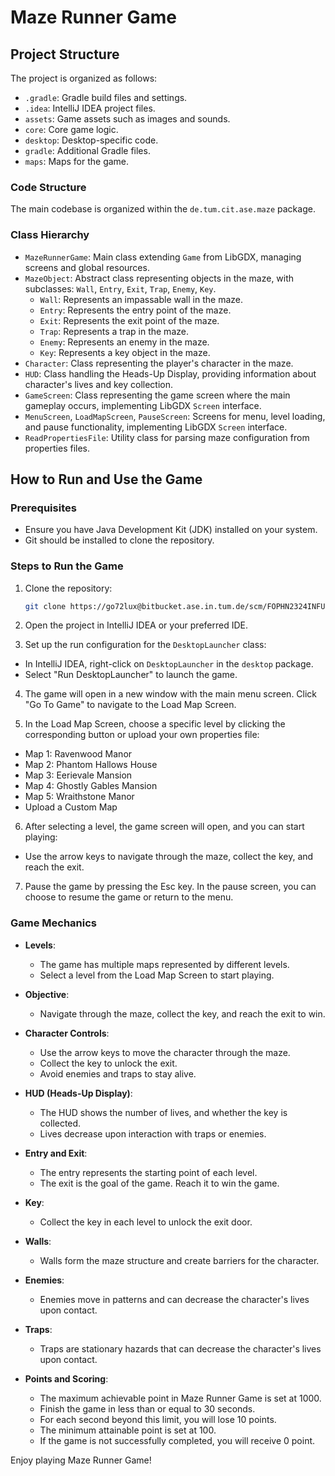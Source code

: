 # Maze Runner Game

## Project Structure

The project is organized as follows:

- `.gradle`: Gradle build files and settings.
- `.idea`: IntelliJ IDEA project files.
- `assets`: Game assets such as images and sounds.
- `core`: Core game logic.
- `desktop`: Desktop-specific code.
- `gradle`: Additional Gradle files.
- `maps`: Maps for the game.

### Code Structure

The main codebase is organized within the `de.tum.cit.ase.maze` package.

### Class Hierarchy

- `MazeRunnerGame`: Main class extending `Game` from LibGDX, managing screens and global resources.
- `MazeObject`: Abstract class representing objects in the maze, with subclasses: `Wall`, `Entry`, `Exit`, `Trap`, `Enemy`, `Key`.
    - `Wall`: Represents an impassable wall in the maze.
    - `Entry`: Represents the entry point of the maze.
    - `Exit`: Represents the exit point of the maze.
    - `Trap`: Represents a trap in the maze.
    - `Enemy`: Represents an enemy in the maze.
    - `Key`: Represents a key object in the maze.
- `Character`: Class representing the player's character in the maze.
- `HUD`: Class handling the Heads-Up Display, providing information about character's lives and key collection.
- `GameScreen`: Class representing the game screen where the main gameplay occurs, implementing LibGDX `Screen` interface.
- `MenuScreen`, `LoadMapScreen`, `PauseScreen`: Screens for menu, level loading, and pause functionality, implementing LibGDX `Screen` interface.
- `ReadPropertiesFile`: Utility class for parsing maze configuration from properties files.

## How to Run and Use the Game

### Prerequisites
- Ensure you have Java Development Kit (JDK) installed on your system.
- Git should be installed to clone the repository.

### Steps to Run the Game

1. Clone the repository:

    ```bash
    git clone https://go72lux@bitbucket.ase.in.tum.de/scm/FOPHN2324INFUN2324PROJECTWORKX/fophn2324infun2324projectworkx-ctrlaltdefeatexams.git
    ```

2. Open the project in IntelliJ IDEA or your preferred IDE.

3. Set up the run configuration for the `DesktopLauncher` class:
  - In IntelliJ IDEA, right-click on `DesktopLauncher` in the `desktop` package.
  - Select "Run DesktopLauncher" to launch the game.

4. The game will open in a new window with the main menu screen. Click "Go To Game" to navigate to the Load Map Screen.

5. In the Load Map Screen, choose a specific level by clicking the corresponding button or upload your own properties file:
  - Map 1: Ravenwood Manor
  - Map 2: Phantom Hallows House
  - Map 3: Eerievale Mansion
  - Map 4: Ghostly Gables Mansion
  - Map 5: Wraithstone Manor
  - Upload a Custom Map

6. After selecting a level, the game screen will open, and you can start playing: 
  - Use the arrow keys to navigate through the maze, collect the key, and reach the exit.

7. Pause the game by pressing the Esc key. In the pause screen, you can choose to resume the game or return to the menu.

### Game Mechanics

- **Levels**:
  - The game has multiple maps represented by different levels.
  - Select a level from the Load Map Screen to start playing.

- **Objective**: 
  - Navigate through the maze, collect the key, and reach the exit to win.

- **Character Controls**:
  - Use the arrow keys to move the character through the maze.
  - Collect the key to unlock the exit.
  - Avoid enemies and traps to stay alive.

- **HUD (Heads-Up Display)**:
  - The HUD shows the number of lives, and whether the key is collected.
  - Lives decrease upon interaction with traps or enemies.

- **Entry and Exit**:
  - The entry represents the starting point of each level.
  - The exit is the goal of the game. Reach it to win the game.

- **Key**:
  - Collect the key in each level to unlock the exit door.

- **Walls**:
  - Walls form the maze structure and create barriers for the character.

- **Enemies**:
  - Enemies move in patterns and can decrease the character's lives upon contact.

- **Traps**:
  - Traps are stationary hazards that can decrease the character's lives upon contact.

- **Points and Scoring**:
  - The maximum achievable point in Maze Runner Game is set at 1000.
  - Finish the game in less than or equal to 30 seconds.
  - For each second beyond this limit, you will lose 10 points.
  - The minimum attainable point is set at 100.
  - If the game is not successfully completed, you will receive 0 point.

Enjoy playing Maze Runner Game!

